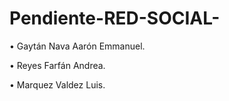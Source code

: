 # Pendiente-RED-SOCIAL-

•	Gaytán Nava Aarón Emmanuel.

•	Reyes Farfán Andrea. 

•	Marquez Valdez Luis.

